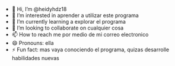 - 👋 Hi, I’m @heidyhdz18
- 👀 I’m interested in aprender a utilizar este programa
- 🌱 I’m currently learning a explorar el programa
- 💞️ I’m looking to collaborate on cualquier cosa
- 📫 How to reach me por medio de mi correo electronico 
- 😄 Pronouns: ella
- ⚡ Fun fact: mas vaya conociendo el programa, quizas desarrolle habilidades nuevas

<!---
heidyhdz18/heidyhdz18 is a ✨ special ✨ repository because its `README.md` (this file) appears on your GitHub profile.
You can click the Preview link to take a look at your changes.
--->
